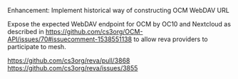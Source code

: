 Enhancement: Implement historical way of constructing OCM WebDAV URL

Expose the expected WebDAV endpoint for OCM by OC10 and Nextcloud as described
in https://github.com/cs3org/OCM-API/issues/70#issuecomment-1538551138 to allow
reva providers to participate to mesh.

https://github.com/cs3org/reva/pull/3868
https://github.com/cs3org/reva/issues/3855